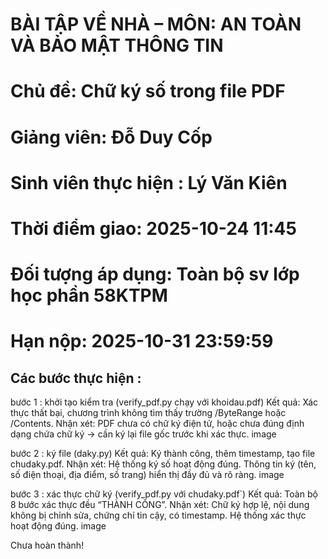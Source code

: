# BÀI TẬP VỀ NHÀ – MÔN: AN TOÀN VÀ BẢO MẬT THÔNG TIN
  # Chủ đề: Chữ ký số trong file PDF
  # Giảng viên: Đỗ Duy Cốp
  # Sinh viên thực hiện : Lý Văn Kiên
  # Thời điểm giao: 2025-10-24 11:45
  # Đối tượng áp dụng: Toàn bộ sv lớp học phần 58KTPM
  # Hạn nộp:  2025-10-31 23:59:59


## Các bước thực hiện : 
bước 1 : khởi tạo kiểm tra (verify_pdf.py chạy với khoidau.pdf)
 Kết quả: Xác thực thất bại, chương trình không tìm thấy trường /ByteRange hoặc /Contents.
 Nhận xét: PDF chưa có chữ ký điện tử, hoặc chưa đúng định dạng chứa chữ ký → cần ký lại file gốc trước khi xác thực.
image

bước 2 : ký file (daky.py)
 Kết quả: Ký thành công, thêm timestamp, tạo file chudaky.pdf.
 Nhận xét: Hệ thống ký số hoạt động đúng. Thông tin ký (tên, số điện thoại, địa điểm, số trang) hiển thị đầy đủ và rõ ràng.
image

bước 3 : xác thực chữ ký (verify_pdf.py với chudaky.pdf`)
 Kết quả: Toàn bộ 8 bước xác thực đều “THÀNH CÔNG”.
 Nhận xét: Chữ ký hợp lệ, nội dung không bị chỉnh sửa, chứng chỉ tin cậy, có timestamp. Hệ thống xác thực hoạt động đúng.
image

Chưa hoàn thành!

